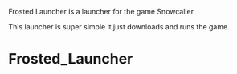 Frosted Launcher is a launcher for the game Snowcaller.

This launcher is super simple it just downloads and runs the game.
# Frosted_Launcher
